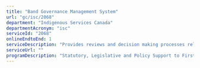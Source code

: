 ```yaml
---
title: "Band Governance Management System"
url: "gc/isc/2068"
department: "Indigenous Services Canada"
departmentAcronym: "isc"
serviceId: "2068"
onlineEndtoEnd: 1
serviceDescription: "Provides reviews and decision making processes related to elections"
serviceUrl: ""
programDescription: "Statutory, Legislative and Policy Support to First Nations Governance"
---
```

